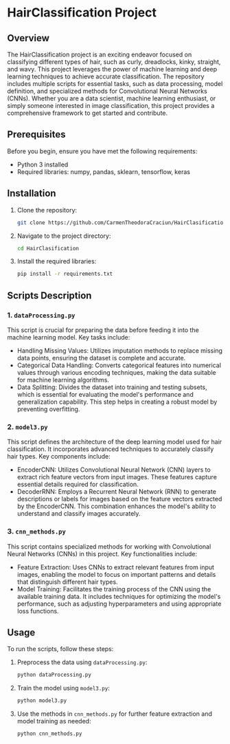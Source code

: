 # HairClassification Project

## Overview
The HairClassification project is an exciting endeavor focused on classifying different types of hair, such as curly, dreadlocks, kinky, straight, and wavy. This project leverages the power of machine learning and deep learning techniques to achieve accurate classification. The repository includes multiple scripts for essential tasks, such as data processing, model definition, and specialized methods for Convolutional Neural Networks (CNNs). Whether you are a data scientist, machine learning enthusiast, or simply someone interested in image classification, this project provides a comprehensive framework to get started and contribute.

## Prerequisites
Before you begin, ensure you have met the following requirements:
- Python 3 installed
- Required libraries: numpy, pandas, sklearn, tensorflow, keras

## Installation
1. Clone the repository:
   ```bash
   git clone https://github.com/CarmenTheodoraCraciun/HairClasification.git
   ```
2. Navigate to the project directory:
   ```bash
   cd HairClasification
   ```
3. Install the required libraries:
   ```bash
   pip install -r requirements.txt
   ```

## Scripts Description

### 1. `dataProcessing.py`
This script is crucial for preparing the data before feeding it into the machine learning model. Key tasks include:
- Handling Missing Values: Utilizes imputation methods to replace missing data points, ensuring the dataset is complete and accurate.
- Categorical Data Handling: Converts categorical features into numerical values through various encoding techniques, making the data suitable for machine learning algorithms.
- Data Splitting: Divides the dataset into training and testing subsets, which is essential for evaluating the model's performance and generalization capability. This step helps in creating a robust model by preventing overfitting.

### 2. `model3.py`
This script defines the architecture of the deep learning model used for hair classification. It incorporates advanced techniques to accurately classify hair types. Key components include:
- EncoderCNN: Utilizes Convolutional Neural Network (CNN) layers to extract rich feature vectors from input images. These features capture essential details required for classification.
- DecoderRNN: Employs a Recurrent Neural Network (RNN) to generate descriptions or labels for images based on the feature vectors extracted by the EncoderCNN. This combination enhances the model's ability to understand and classify images accurately.

### 3. `cnn_methods.py`
This script contains specialized methods for working with Convolutional Neural Networks (CNNs) in this project. Key functionalities include:
- Feature Extraction: Uses CNNs to extract relevant features from input images, enabling the model to focus on important patterns and details that distinguish different hair types.
- Model Training: Facilitates the training process of the CNN using the available training data. It includes techniques for optimizing the model's performance, such as adjusting hyperparameters and using appropriate loss functions.

## Usage
To run the scripts, follow these steps:
1. Preprocess the data using `dataProcessing.py`:
   ```bash
   python dataProcessing.py
   ```
2. Train the model using `model3.py`:
   ```bash
   python model3.py
   ```
3. Use the methods in `cnn_methods.py` for further feature extraction and model training as needed:
   ```bash
   python cnn_methods.py
   ```

